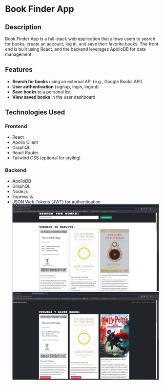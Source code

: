# Book Finder App

## Description

Book Finder App is a full-stack web application that allows users to search for books, create an account, log in, and save their favorite books. The front end is built using React, and the backend leverages ApolloDB for data management.

## Features

- **Search for books** using an external API (e.g., Google Books API)
- **User authentication** (signup, login, logout)
- **Save books** to a personal list
- **View saved books** in the user dashboard

## Technologies Used

### Frontend

- React
- Apollo Client
- GraphQL
- React Router
- Tailwind CSS (optional for styling)

### Backend

- ApolloDB
- GraphQL
- Node.js
- Express.js
- JSON Web Tokens (JWT) for authentication
![alt text](booksearch.png)
![alt text](savedbooks.png)